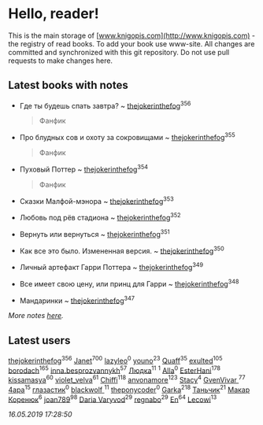 # Hello, reader!
This is the main storage of [www.knigopis.com](http://www.knigopis.com) - the registry of read books.
To add your book use www-site. All changes are committed and synchronized with this git repository.
Do not use pull requests to make changes here.


## Latest books with notes
* Где ты будешь спать завтра? ~ [thejokerinthefog](users/317/317244423-vkontakte)<sup>356</sup>
    > Фанфик

* Про блудных сов и охоту за сокровищами ~ [thejokerinthefog](users/317/317244423-vkontakte)<sup>355</sup>
    > Фанфик

* Пуховый Поттер ~ [thejokerinthefog](users/317/317244423-vkontakte)<sup>354</sup>
    > Фанфик

* Сказки Малфой-мэнора ~ [thejokerinthefog](users/317/317244423-vkontakte)<sup>353</sup>

* Любовь под рёв стадиона ~ [thejokerinthefog](users/317/317244423-vkontakte)<sup>352</sup>

* Вернуть или вернуться ~ [thejokerinthefog](users/317/317244423-vkontakte)<sup>351</sup>

* Как все это было. Измененная версия. ~ [thejokerinthefog](users/317/317244423-vkontakte)<sup>350</sup>

* Личный артефакт Гарри Поттера ~ [thejokerinthefog](users/317/317244423-vkontakte)<sup>349</sup>

* Все имеет свою цену, или принц для Гарри ~ [thejokerinthefog](users/317/317244423-vkontakte)<sup>348</sup>

* Мандаринки ~ [thejokerinthefog](users/317/317244423-vkontakte)<sup>347</sup>


_More notes [here](latest_books_with_notes.md)._


## Latest users
[thejokerinthefog](users/317/317244423-vkontakte)<sup>356</sup> 
[Janet](users/108/108113656204404967440-google)<sup>700</sup> 
[lazyleo](users/116/116845519572391639637-google)<sup>0</sup> 
[youno](users/302/302928912-vkontakte)<sup>23</sup> 
[Quaff](users/122/12267158-vkontakte)<sup>35</sup> 
[exulted](users/100/100599204551896265722-google)<sup>105</sup> 
[borodach](users/157/15706320-vkontakte)<sup>165</sup> 
[inna.besprozvannykh](users/733/73323849-yandex)<sup>57</sup> 
[Людка](users/111/111038749-vkontakte)<sup>11</sup> 
[](users/114/114792281744850455512-google)<sup>1</sup> 
[Alla](users/103/103352250712959229257-google)<sup>0</sup> 
[EsterHani](users/305/30558181-vkontakte)<sup>178</sup> 
[kissamasya](users/684/68439978-vkontakte)<sup>60</sup> 
[violet_velva](users/116/116961712580551399099-google)<sup>61</sup> 
[Chiffi](users/105/105831994080785626680-google)<sup>118</sup> 
[anvonamore](users/595/5957175-vkontakte)<sup>123</sup> 
[Stacy](users/309/30902475-vkontakte)<sup>4</sup> 
[GvenVivar ](users/158/158266434925901-facebook)<sup>77</sup> 
[4apa](users/117/117392596378069249667-google)<sup>15</sup> 
[глазастик](users/115/115257673890455357280-google)<sup>0</sup> 
[blackwolf ](users/236/236639644-vkontakte)<sup>11</sup> 
[theponycoder](users/195/195144442-vkontakte)<sup>0</sup> 
[Garka](users/115/115753719718250012620-google)<sup>218</sup> 
[Таньчик](users/209/2096581563762610-facebook)<sup>21</sup> 
[Макар Коренюк](users/126/126368737-vkontakte)<sup>6</sup> 
[joan789](users/240/2401650-vkontakte)<sup>98</sup> 
[Daria Varyvod](users/829/829893410524253-facebook)<sup>29</sup> 
[regnabo](users/870/870059322-yandex)<sup>29</sup> 
[En](users/333/333646551-vkontakte)<sup>64</sup> 
[Lecowi](users/521/521873425-vkontakte)<sup>13</sup> 


_16.05.2019 17:28:50_
